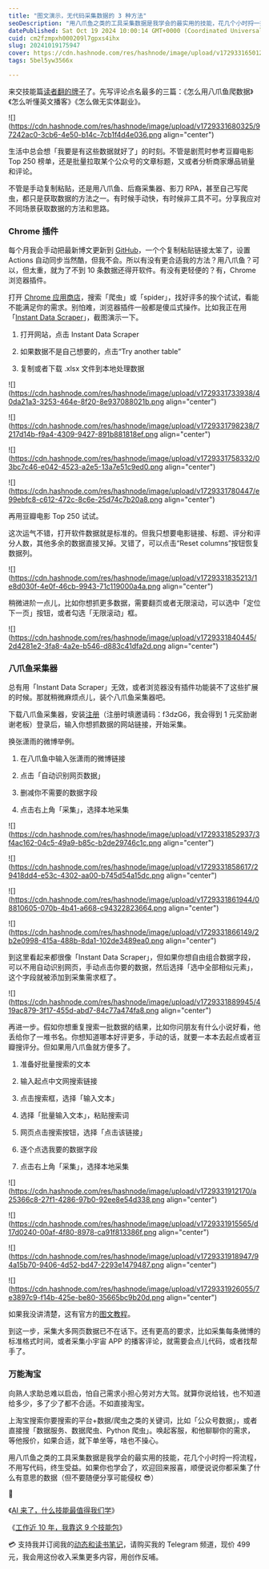 ```yaml
---
title: "图文演示，无代码采集数据的 3 种方法"
seoDescription: "用八爪鱼之类的工具采集数据是我学会的最实用的技能，花几个小时捋一捋流程，不用写代码，终生受益。"
datePublished: Sat Oct 19 2024 10:00:14 GMT+0000 (Coordinated Universal Time)
cuid: cm2fzmpxh000209l7gpxs4ihx
slug: 20241019175947
cover: https://cdn.hashnode.com/res/hashnode/image/upload/v1729331650129/d10a1238-5525-4f19-bb89-1250250798b9.jpeg
tags: 5bel5yw3566x

---
```


来交技能篇[读者翻的牌子](https://mp.weixin.qq.com/s?__biz=MzI3MzU5MDA1OQ==&mid=2247488539&idx=1&sn=a65ae13d70f465a695bff61ab1fd054f&scene=21#wechat_redirect)了。先写评论点名最多的三篇：《怎么用八爪鱼爬数据》《怎么听懂英文播客》《怎么做无实体副业》。

![](https://cdn.hashnode.com/res/hashnode/image/upload/v1729331680325/97242ac0-3cb6-4e50-b14c-7cb1f4d4e036.png align="center")

生活中总会想「我要是有这些数据就好了」的时刻。不管是剧荒时参考豆瓣电影 Top 250 榜单，还是批量拉取某个公众号的文章标题，又或者分析商家爆品销量和评论。

不管是手动复制粘贴，还是用八爪鱼、后裔采集器、影刀 RPA，甚至自己写爬虫，都只是获取数据的方法之一。有时候手动快，有时候非工具不可。分享我应对不同场景获取数据的方法和思路。

### Chrome 插件

每个月我会手动把最新博文更新到 [GitHub](https://github.com/CaiGeen/Hashnode-blog)，一个个复制粘贴链接太笨了，设置 Actions 自动同步当然酷，但我不会。所以有没有更合适我的方法？用八爪鱼？可以，但太重，就为了不到 10 条数据还得开软件。有没有更轻便的？有，Chrome 浏览器插件。

打开 [Chrome 应用商店](https://chromewebstore.google.com/?hl=zh-CN)，搜索「爬虫」或「spider」，找好评多的挨个试试，看能不能满足你的需求。别怕难，浏览器插件一般都是傻瓜式操作。比如我正在用「[Instant Data Scraper](https://chromewebstore.google.com/detail/ofaokhiedipichpaobibbnahnkdoiiah)」，截图演示一下。

1. 打开网站，点击 Instant Data Scraper
    
2. 如果数据不是自己想要的，点击“Try another table”
    
3. 复制或者下载 .xlsx 文件到本地处理数据
    

![](https://cdn.hashnode.com/res/hashnode/image/upload/v1729331733938/40da21a3-3253-464e-8f20-8e937088021b.png align="center")

![](https://cdn.hashnode.com/res/hashnode/image/upload/v1729331798238/7217d14b-f9a4-4309-9427-891b881818ef.png align="center")

![](https://cdn.hashnode.com/res/hashnode/image/upload/v1729331758332/03bc7c46-e042-4523-a2e5-13a7e51c9ed0.png align="center")

![](https://cdn.hashnode.com/res/hashnode/image/upload/v1729331780447/e99ebfc8-c612-472c-8c6e-25d74c7b20a8.png align="center")

再用豆瓣电影 Top 250 试试。

这次运气不错，打开软件数据就是标准的。但我只想要电影链接、标题、评分和评分人数，其他多余的数据直接叉掉。叉错了，可以点击“Reset columns”按钮恢复数据列。

![](https://cdn.hashnode.com/res/hashnode/image/upload/v1729331835213/1e8d030f-4e0f-46cb-9943-71c119000a4a.png align="center")

稍微进阶一点儿，比如你想抓更多数据，需要翻页或者无限滚动，可以选中「定位下一页」按钮，或者勾选「无限滚动」框。

![](https://cdn.hashnode.com/res/hashnode/image/upload/v1729331840445/2d4281e2-3fa8-4a2e-b546-d883c41dfa2d.png align="center")

### 八爪鱼采集器

总有用「Instant Data Scraper」无效，或者浏览器没有插件功能装不了这些扩展的时候。那就稍微麻烦点儿，装个八爪鱼采集器吧。

下载八爪鱼采集器，安装[注册](https://affiliate.bazhuayu.com/f3dzG6)（注册时填邀请码：f3dzG6，我会得到 1 元奖励谢谢老板）登录后，输入你想抓数据的网站链接，开始采集。

换张潇雨的微博举例。

1. 在八爪鱼中输入张潇雨的微博链接
    
2. 点击「自动识别网页数据」
    
3. 删减你不需要的数据字段
    
4. 点击右上角「采集」，选择本地采集
    

![](https://cdn.hashnode.com/res/hashnode/image/upload/v1729331852937/3f4ac162-04c5-49a9-b85c-b2de29746c1c.png align="center")

![](https://cdn.hashnode.com/res/hashnode/image/upload/v1729331858617/29418dd4-e53c-4302-aa00-b745d54a15dc.png align="center")

![](https://cdn.hashnode.com/res/hashnode/image/upload/v1729331861944/08810605-070b-4b41-a668-c94322823664.png align="center")

![](https://cdn.hashnode.com/res/hashnode/image/upload/v1729331866149/2b2e0998-415a-488b-8da1-102de3489ea0.png align="center")

到这里看起来都很像「Instant Data Scraper」，但如果你想自由组合数据字段，可以不用自动识别网页，手动点击你要的数据，然后选择「选中全部相似元素」，这个字段就被添加到采集需求框了。

![](https://cdn.hashnode.com/res/hashnode/image/upload/v1729331889945/419ac879-3f17-455d-abd7-84c77a474fa8.png align="center")

再进一步。假如你想重复搜索一批数据的结果，比如你问朋友有什么小说好看，他丢给你了一堆书名。你想知道哪本好评更多，手动的话，就要一本本去起点或者豆瓣搜评分。但如果用八爪鱼就方便多了。

1. 准备好批量搜索的文本
    
2. 输入起点中文网搜索链接
    
3. 点击搜索框，选择「输入文本」
    
4. 选择「批量输入文本」，粘贴搜索词
    
5. 网页点击搜索按钮，选择「点击该链接」
    
6. 逐个点选我要的数据字段
    
7. 点击右上角「采集」，选择本地采集
    

![](https://cdn.hashnode.com/res/hashnode/image/upload/v1729331912170/a25366c8-27f1-4286-97b0-92ee8e54d338.png align="center")

![](https://cdn.hashnode.com/res/hashnode/image/upload/v1729331915565/d17d0240-00af-4f80-8978-ca91f813386f.png align="center")

![](https://cdn.hashnode.com/res/hashnode/image/upload/v1729331918947/94a15b70-9406-4d52-bd47-2293e1479487.png align="center")

![](https://cdn.hashnode.com/res/hashnode/image/upload/v1729331926055/7e3897c9-f14b-425e-be80-35665bc9b20d.png align="center")

如果我没讲清楚，这有官方的[图文教程](https://www.bazhuayu.com/helpcenter/docs/2DUt4F)。

到这一步，采集大多网页数据已不在话下。还有更高的要求，比如采集每条微博的标准格式时间，或者采集小宇宙 APP 的播客评论，就需要会点儿代码，或者找帮手了。

### 万能淘宝

向熟人求助总难以启齿，怕自己需求小担心劳对方大驾。就算你说给钱，也不知道给多少，多了少了都不合适。不如直接淘宝。

上淘宝搜索你要搜索的平台+数据/爬虫之类的关键词，比如「公众号数据」，或者直接搜「数据服务、数据爬虫、Python 爬虫」。唤起客服，和他聊聊你的需求，等他报价，如果合适，就下单坐等，啥也不操心。

用八爪鱼之类的工具采集数据是我学会的最实用的技能，花几个小时捋一捋流程，不用写代码，终生受益。如果你也学会了，欢迎回来报喜，顺便说说你都采集了什么有意思的数据（但不要随便分享可能侵权 😎）

🔗

《[AI 来了，什么技能最值得我们学](https://mp.weixin.qq.com/s?__biz=MzI3MzU5MDA1OQ==&mid=2247487648&idx=1&sn=d86ff126d81bdd53d299a6c7eeb92ec1&chksm=eb21a2e4dc562bf2c71eb5e8f7eb0fa3ef77186a5b4e182d6b51554cd4e41aa5f226400776dc#rd)》

《[工作近 10 年，我靠这 9 个技能包](https://mp.weixin.qq.com/s?__biz=MzI3MzU5MDA1OQ==&mid=2247488539&idx=1&sn=a65ae13d70f465a695bff61ab1fd054f&chksm=eb21a65fdc562f49513235d8a9e3285120a60e0e896902a087bd62d3b74dce1e85fcf311c4fd#rd)》

💳 支持我并订阅我的[动态和读书笔记](https://mp.weixin.qq.com/s/A_yK10ktL8Nl7RzsnGwzEg)，请购买我的 Telegram 频道，现价 499 元，我会用这份收入采集更多内容，用创作反哺。